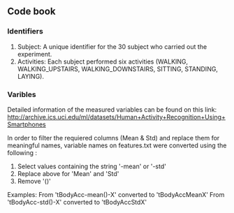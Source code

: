 ## Code book

### Identifiers
 1. Subject: A unique  identifier for the 30  subject who carried out the experiment.
 2. Activities:  Each subject performed six activities (WALKING, WALKING_UPSTAIRS, WALKING_DOWNSTAIRS, SITTING, STANDING, LAYING).


### Varibles 

Detailed information of the measured variables can be found on this link:
http://archive.ics.uci.edu/ml/datasets/Human+Activity+Recognition+Using+Smartphones


In order to filter  the requiered columns (Mean & Std) and replace them for meaningful names, variable names on features.txt were converted using the following : 

 1. Select values  containing the string   '-mean' or '-std'
 2. Replace above for 'Mean' and 'Std'
 3. Remove '()'

Examples:
	From 'tBodyAcc-mean()-X'  converted to  'tBodyAccMeanX'
	From 'tBodyAcc-std()-X'  converted to  'tBodyAccStdX'



